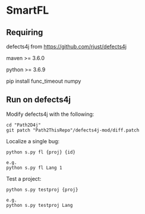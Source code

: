 # SmartFL

## Requiring
defects4j from https://github.com/rjust/defects4j

maven >= 3.6.0

python >= 3.6.9

pip install func_timeout numpy

## Run on defects4j
Modify defects4j with the following:

```
cd "Path2D4j"
git patch "Path2ThisRepo"/defects4j-mod/diff.patch
```

Localize a single bug:
```
python s.py fl {proj} {id}

e.g.
python s.py fl Lang 1
```

Test a project:
```
python s.py testproj {proj}

e.g.
python s.py testproj Lang
```


